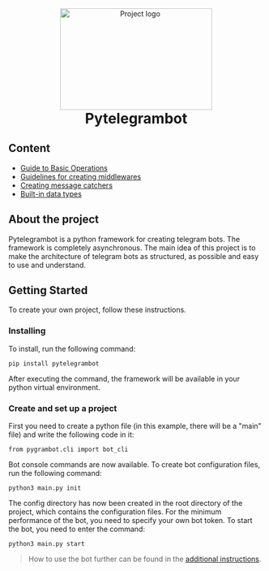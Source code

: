 <div align="center">
  <img width=300px height=200px src="https://raw.githubusercontent.com/uwine4850/pygrambot/0504f574a199d5bfc84f36b2e71f203d6ec09e87/docs/pgb_logo.svg" alt="Project logo">
</div>

<h1 align="center" style="margin: 0">Pytelegrambot</h1>

## Content
* [Guide to Basic Operations](https://github.com/uwine4850/pygrambot/tree/master/docs/create_project.md)
* [Guidelines for creating middlewares](https://github.com/uwine4850/pygrambot/docs/tree/master/create_middlewares.md)
* [Creating message catchers](https://github.com/uwine4850/pygrambot/blob/master/docs/creating_message_catchers.md)
* [Built-in data types](https://github.com/uwine4850/pygrambot/tree/master/docs/data_objects.md)


## About the project <a name = "about"></a>

Pytelegrambot is a python framework for creating telegram bots. The framework is completely asynchronous. The main idea of this project is to make the architecture of telegram bots as structured, as possible and easy to use and understand.

## Getting Started <a name = "getting_started"></a>

To create your own project, follow these instructions.

### Installing

To install, run the following command:

```
pip install pytelegrambot
```
After executing the command, the framework will be available in your python virtual environment.

### Create and set up a project

First you need to create a python file (in this example, there will be a "main" file) and write the following code in it:
```
from pygrambot.cli import bot_cli
```
Bot console commands are now available. To create bot configuration files, run the following command:
```
python3 main.py init
```
The config directory has now been created in the root directory of the project, which contains the configuration files. For the minimum performance of the bot, you need to specify your own bot token.
To start the bot, you need to enter the command:
```
python3 main.py start
```

> How to use the bot further can be found in the [additional instructions](https://github.com/uwine4850/pygrambot/tree/master/docs/create_project.md).